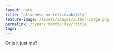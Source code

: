 ```yaml
---
layout: note
title: "aliveness == retrievability"
feature-image: /assets/images/author-image.png
permalink: /:year/:month/:day/:title
tags:
---
```


Or is it just me?

